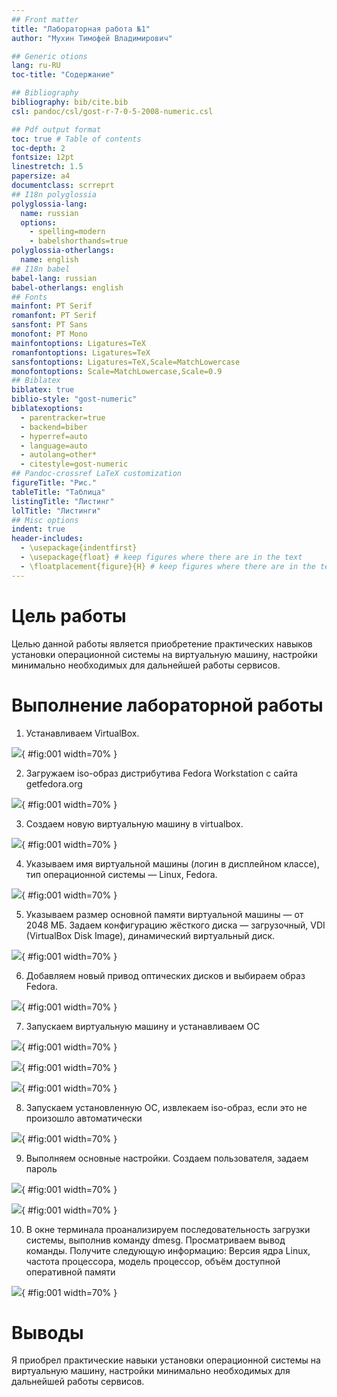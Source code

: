 ```yaml
---
## Front matter
title: "Лабораторная работа №1"
author: "Мухин Тимофей Владимирович"

## Generic otions
lang: ru-RU
toc-title: "Содержание"

## Bibliography
bibliography: bib/cite.bib
csl: pandoc/csl/gost-r-7-0-5-2008-numeric.csl

## Pdf output format
toc: true # Table of contents
toc-depth: 2
fontsize: 12pt
linestretch: 1.5
papersize: a4
documentclass: scrreprt
## I18n polyglossia
polyglossia-lang:
  name: russian
  options:
	- spelling=modern
	- babelshorthands=true
polyglossia-otherlangs:
  name: english
## I18n babel
babel-lang: russian
babel-otherlangs: english
## Fonts
mainfont: PT Serif
romanfont: PT Serif
sansfont: PT Sans
monofont: PT Mono
mainfontoptions: Ligatures=TeX
romanfontoptions: Ligatures=TeX
sansfontoptions: Ligatures=TeX,Scale=MatchLowercase
monofontoptions: Scale=MatchLowercase,Scale=0.9
## Biblatex
biblatex: true
biblio-style: "gost-numeric"
biblatexoptions:
  - parentracker=true
  - backend=biber
  - hyperref=auto
  - language=auto
  - autolang=other*
  - citestyle=gost-numeric
## Pandoc-crossref LaTeX customization
figureTitle: "Рис."
tableTitle: "Таблица"
listingTitle: "Листинг"
lolTitle: "Листинги"
## Misc options
indent: true
header-includes:
  - \usepackage{indentfirst}
  - \usepackage{float} # keep figures where there are in the text
  - \floatplacement{figure}{H} # keep figures where there are in the text
---
```


# Цель работы

Целью данной работы является приобретение практических навыков установки операционной системы на виртуальную машину, настройки минимально необходимых для дальнейшей работы сервисов.

# Выполнение лабораторной работы

1. Устанавливаем VirtualBox.

![](image/13.png){ #fig:001 width=70% }


2. Загружаем iso-образ дистрибутива Fedora Workstation с сайта getfedora.org

![](image/14.png){ #fig:001 width=70% }


3. Cоздаем новую виртуальную машину в virtualbox. 

![](image/2.png){ #fig:001 width=70% }


4. Указываем имя виртуальной машины (логин в дисплейном классе), тип операционной системы — Linux, Fedora.

![](image/3.png){ #fig:001 width=70% }


5. Указываем  размер основной памяти виртуальной машины — от 2048 МБ. Задаем конфигурацию жёсткого диска — загрузочный, VDI (VirtualBox Disk Image), динамический виртуальный диск.


![](image/4.png){ #fig:001 width=70% }


6. Добавляем новый привод оптических дисков и выбираем образ Fedora.

![](image/5.png){ #fig:001 width=70% }


7. Запускаем виртуальную машину и устанавливаем ОС

![](image/6.png){ #fig:001 width=70% }

![](image/7.png){ #fig:001 width=70% }

![](image/8.png){ #fig:001 width=70% }


8. Запускаем установленную ОС, извлекаем iso-образ, если  это не произошло автоматически

![](image/9.png){ #fig:001 width=70% }


9. Выполняем основные настройки. Создаем пользователя, задаем пароль

![](image/01.png){ #fig:001 width=70% }


![](image/02.png){ #fig:001 width=70% }


10. В окне терминала проанализируем последовательность загрузки системы, выполнив команду dmesg. Просматриваем вывод команды. Получите следующую информацию:  Версия ядра Linux, частота процессора, модель процессор, объём доступной оперативной памяти 


![](image/03.png){ #fig:001 width=70% }


# Выводы

Я приобрел практические навыки установки операционной системы на виртуальную машину, настройки минимально необходимых для дальнейшей работы сервисов.

